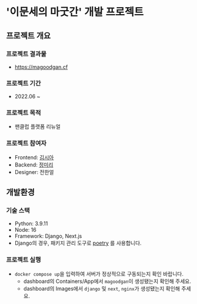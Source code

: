 # '이문세의 마굿간' 개발 프로젝트

## 프로젝트 개요

### 프로젝트 결과물

- https://magoodgan.cf

### 프로젝트 기간

- 2022.06 ~

### 프로젝트 목적

- 팬클럽 플랫폼 리뉴얼

### 프로젝트 참여자

- Frontend: [김시아](https://github.com/kim-sia)
- Backend: [정미리](https://github.com/jeongmiri)
- Designer: 전한얼

## 개발환경

### 기술 스택

- Python: 3.9.11
- Node: 16
- Framework: Django, Next.js
- Django의 경우, 패키지 관리 도구로 [poetry](https://python-poetry.org/) 를 사용합니다.

### 프로젝트 실행
- `docker compose up`을 입력하여 서버가 정상적으로 구동되는지 확인 바랍니다.
    - dashboard의 Containers/App에서 `magoodgan`이 생성됐는지 확인해 주세요.
    - dashboard의 Images에서 `django` 및 `next`, `nginx`가 생성됐는지 확인해 주세요.
